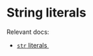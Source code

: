 # String literals

Relevant docs:
 - [`str` literals <img height="12" style="display: inline" src="https://raw.githubusercontent.com/webartifex/intro-to-python/master/static/link_to_py.png">](https://docs.python.org/3/reference/lexical_analysis.html#string-and-bytes-literals)

